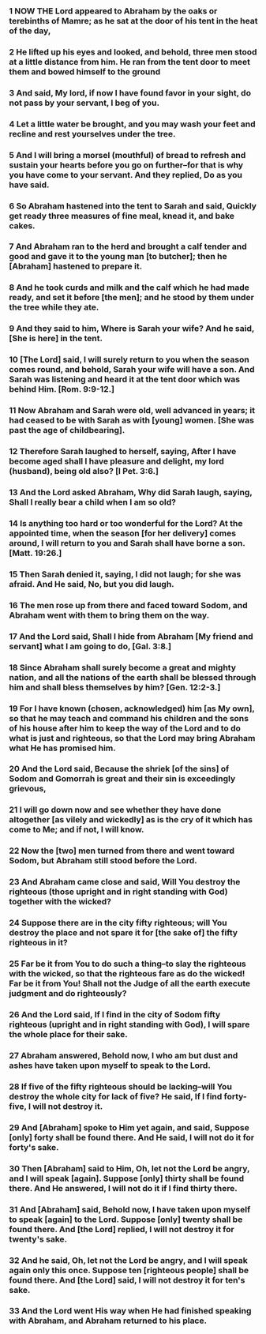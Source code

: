 ### 1 NOW THE Lord appeared to Abraham by the oaks or terebinths of Mamre; as he sat at the door of his tent in the heat of the day,

### 2 He lifted up his eyes and looked, and behold, three men stood at a little distance from him. He ran from the tent door to meet them and bowed himself to the ground

### 3 And said, My lord, if now I have found favor in your sight, do not pass by your servant, I beg of you.

### 4 Let a little water be brought, and you may wash your feet and recline and rest yourselves under the tree.

### 5 And I will bring a morsel (mouthful) of bread to refresh and sustain your hearts before you go on further–for that is why you have come to your servant. And they replied, Do as you have said.

### 6 So Abraham hastened into the tent to Sarah and said, Quickly get ready three measures of fine meal, knead it, and bake cakes.

### 7 And Abraham ran to the herd and brought a calf tender and good and gave it to the young man [to butcher]; then he [Abraham] hastened to prepare it.

### 8 And he took curds and milk and the calf which he had made ready, and set it before [the men]; and he stood by them under the tree while they ate.

### 9 And they said to him, Where is Sarah your wife? And he said, [She is here] in the tent.

### 10 [The Lord] said, I will surely return to you when the season comes round, and behold, Sarah your wife will have a son. And Sarah was listening and heard it at the tent door which was behind Him. [Rom. 9:9-12.]

### 11 Now Abraham and Sarah were old, well advanced in years; it had ceased to be with Sarah as with [young] women. [She was past the age of childbearing].

### 12 Therefore Sarah laughed to herself, saying, After I have become aged shall I have pleasure and delight, my lord (husband), being old also? [I Pet. 3:6.]

### 13 And the Lord asked Abraham, Why did Sarah laugh, saying, Shall I really bear a child when I am so old?

### 14 Is anything too hard or too wonderful for the Lord? At the appointed time, when the season [for her delivery] comes around, I will return to you and Sarah shall have borne a son. [Matt. 19:26.]

### 15 Then Sarah denied it, saying, I did not laugh; for she was afraid. And He said, No, but you did laugh.

### 16 The men rose up from there and faced toward Sodom, and Abraham went with them to bring them on the way.

### 17 And the Lord said, Shall I hide from Abraham [My friend and servant] what I am going to do, [Gal. 3:8.]

### 18 Since Abraham shall surely become a great and mighty nation, and all the nations of the earth shall be blessed through him and shall bless themselves by him? [Gen. 12:2-3.]

### 19 For I have known (chosen, acknowledged) him [as My own], so that he may teach and command his children and the sons of his house after him to keep the way of the Lord and to do what is just and righteous, so that the Lord may bring Abraham what He has promised him.

### 20 And the Lord said, Because the shriek [of the sins] of Sodom and Gomorrah is great and their sin is exceedingly grievous,

### 21 I will go down now and see whether they have done altogether [as vilely and wickedly] as is the cry of it which has come to Me; and if not, I will know.

### 22 Now the [two] men turned from there and went toward Sodom, but Abraham still stood before the Lord.

### 23 And Abraham came close and said, Will You destroy the righteous (those upright and in right standing with God) together with the wicked?

### 24 Suppose there are in the city fifty righteous; will You destroy the place and not spare it for [the sake of] the fifty righteous in it?

### 25 Far be it from You to do such a thing–to slay the righteous with the wicked, so that the righteous fare as do the wicked! Far be it from You! Shall not the Judge of all the earth execute judgment and do righteously?

### 26 And the Lord said, If I find in the city of Sodom fifty righteous (upright and in right standing with God), I will spare the whole place for their sake.

### 27 Abraham answered, Behold now, I who am but dust and ashes have taken upon myself to speak to the Lord.

### 28 If five of the fifty righteous should be lacking–will You destroy the whole city for lack of five? He said, If I find forty-five, I will not destroy it.

### 29 And [Abraham] spoke to Him yet again, and said, Suppose [only] forty shall be found there. And He said, I will not do it for forty's sake.

### 30 Then [Abraham] said to Him, Oh, let not the Lord be angry, and I will speak [again]. Suppose [only] thirty shall be found there. And He answered, I will not do it if I find thirty there.

### 31 And [Abraham] said, Behold now, I have taken upon myself to speak [again] to the Lord. Suppose [only] twenty shall be found there. And [the Lord] replied, I will not destroy it for twenty's sake.

### 32 And he said, Oh, let not the Lord be angry, and I will speak again only this once. Suppose ten [righteous people] shall be found there. And [the Lord] said, I will not destroy it for ten's sake.

### 33 And the Lord went His way when He had finished speaking with Abraham, and Abraham returned to his place.